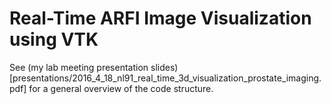 Real-Time ARFI Image Visualization using VTK
============================================

See (my lab meeting presentation slides)[presentations/2016_4_18_nl91_real_time_3d_visualization_prostate_imaging.pdf] for a general overview of the code structure.